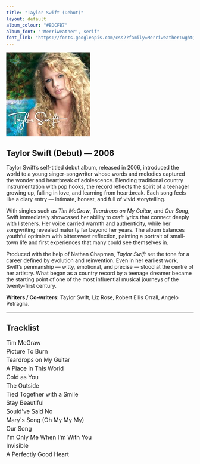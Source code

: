 ```yaml
---
title: "Taylor Swift (Debut)"
layout: default
album_colour: "#BDCFB7"
album_font: "'Merriweather', serif"
font_link: "https://fonts.googleapis.com/css2?family=Merriweather:wght@300;400;700&display=swap"
---
```

<style>
ul {
  list-style-type: none;
  padding-left: 0;
  margin-left: 0;
}

ul li {
  margin: 4px 0;
  font-size: 1.1em;
  text-indent: -1em;
  padding-left: 1em;
}
</style>


![Taylor Swift debut album cover](../assets/images/taylor_swift_debut_cover.jpg) 

## Taylor Swift (Debut) — 2006

Taylor Swift’s self-titled debut album, released in 2006, introduced the world to a young singer-songwriter whose words and melodies captured the wonder and heartbreak of adolescence. Blending traditional country instrumentation with pop hooks, the record reflects the spirit of a teenager growing up, falling in love, and learning from heartbreak. Each song feels like a diary entry — intimate, honest, and full of vivid storytelling.

With singles such as *Tim McGraw*, *Teardrops on My Guitar*, and *Our Song*, Swift immediately showcased her ability to craft lyrics that connect deeply with listeners. Her voice carried warmth and authenticity, while her songwriting revealed maturity far beyond her years. The album balances youthful optimism with bittersweet reflection, painting a portrait of small-town life and first experiences that many could see themselves in.

Produced with the help of Nathan Chapman, *Taylor Swift* set the tone for a career defined by evolution and reinvention. Even in her earliest work, Swift’s penmanship — witty, emotional, and precise — stood at the centre of her artistry. What began as a country record by a teenage dreamer became the starting point of one of the most influential musical journeys of the twenty-first century.

**Writers / Co-writers:** Taylor Swift, Liz Rose, Robert Ellis Orrall, Angelo Petraglia.

---

## Tracklist  

<ul>
<li>Tim McGraw</li>
<li>Picture To Burn</li>
<li>Teardrops on My Guitar</li>
<li>A Place in This World</li>
<li>Cold as You</li>
<li>The Outside</li>
<li>Tied Together with a Smile</li>
<li>Stay Beautiful</li>
<li>Sould've Said No</li>
<li>Mary's Song (Oh My My My)</li>
<li>Our Song</li>
<li>I'm Only Me When I'm With You</li>
<li>Invisible</li>
<li>A Perfectly Good Heart</li>
<ul>
